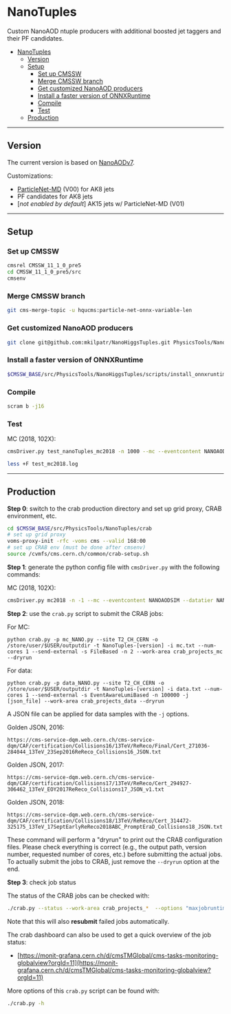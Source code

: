 # NanoTuples

Custom NanoAOD ntuple producers with additional boosted jet taggers and their PF candidates.

<!-- TOC -->

- [NanoTuples](#nanotuples)
    - [Version](#version)
    - [Setup](#setup)
        - [Set up CMSSW](#set-up-cmssw)
        - [Merge CMSSW branch](#merge-cmssw-branch)
        - [Get customized NanoAOD producers](#get-customized-nanoaod-producers)
        - [Install a faster version of ONNXRuntime](#install-a-faster-version-of-onnxruntime)
        - [Compile](#compile)
        - [Test](#test)
    - [Production](#production)

<!-- /TOC -->

------

## Version

The current version is based on [NanoAODv7](https://gitlab.cern.ch/cms-nanoAOD/nanoaod-doc/-/wikis/Releases/NanoAODv7).

Customizations:

- [ParticleNet-MD](https://cds.cern.ch/record/2707946?ln=en) (V00) for AK8 jets
- PF candidates for AK8 jets
- [*not enabled by default*] AK15 jets w/ ParticleNet-MD (V01)

------

## Setup

### Set up CMSSW

```bash
cmsrel CMSSW_11_1_0_pre5
cd CMSSW_11_1_0_pre5/src
cmsenv
```

### Merge CMSSW branch

```bash
git cms-merge-topic -u hqucms:particle-net-onnx-variable-len
```

### Get customized NanoAOD producers

```bash
git clone git@github.com:mkilpatr/NanoHiggsTuples.git PhysicsTools/NanoHiggsTuples
```

### Install a faster version of ONNXRuntime

```bash
$CMSSW_BASE/src/PhysicsTools/NanoHiggsTuples/scripts/install_onnxruntime.sh
```

### Compile

```bash
scram b -j16
```

### Test

MC (2018, 102X):

```bash
cmsDriver.py test_nanoTuples_mc2018 -n 1000 --mc --eventcontent NANOAODSIM --datatier NANOAODSIM --conditions 102X_upgrade2018_realistic_v21 --step NANO --nThreads 1 --era Run2_2018,run2_nanoAOD_102Xv1 --customise PhysicsTools/NanoTuples/nanoTuples_cff.nanoTuples_customizeMC --filein /store/mc/RunIIAutumn18MiniAOD/WJetsToLNu_Pt-100To250_TuneCP5_13TeV-amcatnloFXFX-pythia8/MINIAODSIM/102X_upgrade2018_realistic_v15-v1/60000/FFF61350-8D94-6D49-8FBD-C53BBBA7A1E9.root --fileout file:nano_mc2018.root --customise_commands "process.options.wantSummary = cms.untracked.bool(True)" >& test_mc2018.log &

less +F test_mc2018.log
```

------

## Production

**Step 0**: switch to the crab production directory and set up grid proxy, CRAB environment, etc.

```bash
cd $CMSSW_BASE/src/PhysicsTools/NanoTuples/crab
# set up grid proxy
voms-proxy-init -rfc -voms cms --valid 168:00
# set up CRAB env (must be done after cmsenv)
source /cvmfs/cms.cern.ch/common/crab-setup.sh
```

**Step 1**: generate the python config file with `cmsDriver.py` with the following commands:

MC (2018, 102X):

```bash
cmsDriver.py mc2018 -n -1 --mc --eventcontent NANOAODSIM --datatier NANOAODSIM --conditions 102X_upgrade2018_realistic_v21 --step NANO --nThreads 1 --era Run2_2018,run2_nanoAOD_102Xv1 --customise PhysicsTools/NanoTuples/nanoTuples_cff.nanoTuples_customizeMC --filein file:step-1.root --fileout file:nano.root --no_exec
```

**Step 2**: use the `crab.py` script to submit the CRAB jobs:

For MC:

`python crab.py -p mc_NANO.py --site T2_CH_CERN -o /store/user/$USER/outputdir -t NanoTuples-[version] -i mc.txt --num-cores 1 --send-external -s FileBased -n 2 --work-area crab_projects_mc --dryrun`

For data:

`python crab.py -p data_NANO.py --site T2_CH_CERN -o /store/user/$USER/outputdir -t NanoTuples-[version] -i data.txt --num-cores 1 --send-external -s EventAwareLumiBased -n 100000 -j [json_file] --work-area crab_projects_data --dryrun`


A JSON file can be applied for data samples with the `-j` options.

Golden JSON, 2016:

```
https://cms-service-dqm.web.cern.ch/cms-service-dqm/CAF/certification/Collisions16/13TeV/ReReco/Final/Cert_271036-284044_13TeV_23Sep2016ReReco_Collisions16_JSON.txt
```

Golden JSON, 2017:

```
https://cms-service-dqm.web.cern.ch/cms-service-dqm/CAF/certification/Collisions17/13TeV/ReReco/Cert_294927-306462_13TeV_EOY2017ReReco_Collisions17_JSON_v1.txt
```

Golden JSON, 2018:

```
https://cms-service-dqm.web.cern.ch/cms-service-dqm/CAF/certification/Collisions18/13TeV/ReReco/Cert_314472-325175_13TeV_17SeptEarlyReReco2018ABC_PromptEraD_Collisions18_JSON.txt
```

These command will perform a "dryrun" to print out the CRAB configuration files. Please check everything is correct (e.g., the output path, version number, requested number of cores, etc.) before submitting the actual jobs. To actually submit the jobs to CRAB, just remove the `--dryrun` option at the end.

**Step 3**: check job status

The status of the CRAB jobs can be checked with:

```bash
./crab.py --status --work-area crab_projects_*  --options "maxjobruntime=2500 maxmemory=2500" && ./crab.py --summary
```

Note that this will also **resubmit** failed jobs automatically.

The crab dashboard can also be used to get a quick overview of the job status:

- [https://monit-grafana.cern.ch/d/cmsTMGlobal/cms-tasks-monitoring-globalview?orgId=11](https://monit-grafana.cern.ch/d/cmsTMGlobal/cms-tasks-monitoring-globalview?orgId=11)

More options of this `crab.py` script can be found with:

```bash
./crab.py -h
```
